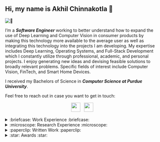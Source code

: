 ## Hi, my name is Akhil Chinnakotla 👋

![:eyes:](githubFront.gif)

I’m a ***Software Engineer*** working to better understand how to expand the use of Deep Learning and Computer Vision in consumer products by making this technology more available to the average user as well as integrating this technology into the projects I am developing. My expertise includes Deep Learning, Operating Systems, and Full-Stack Development which I constantly utilize through professional, academic, and personal projects. I enjoy generating new ideas and devising feasible solutions to broadly relevant problems. Specific fields of interest include Computer Vision, FinTech, and Smart Home Devices. 

I received my Bachelors of Science in ***Computer Science at Purdue University***.

Feel free to reach out in case you want to get in touch:
<p align='center'>
	<a href="https://www.linkedin.com/in/achinnak/"><img height="30" src="https://github.com/singhkshitij/singhkshitij/blob/master/linkedin.png?raw=true"></a>&nbsp;&nbsp;
	<a href="mailto:achinnak@purdue.edu"><img height="30" src="https://github.com/singhkshitij/singhkshitij/blob/master/mail.png?raw=true"></a>
</p>

<details><summary> :briefcase: Work Experience :briefcase: </summary>
<p>

<ul>
	<li><h4>Capital One, Software Engineering Intern</h4></li>
		<ul>
    			<li>Re-designed, developed, and deployed the Secured Card Deposit Portal with React.js, Node.js, Spring, and AWS.</li>
    			<li>Developed features to improve customer experience/retention using UX testing feedback and Business Analysis.</li>
			<li>Implemented snapshot & ATDD testing to validate functionality with Cypress, Cucumber, and Jest.</li>
			<li>Built a Spring based Street Address Validation API to alert users when inputting a nonexistent street address.</li>
			<li>Automated Secured Card Deposit Portal deployment with a CI/CD pipeline using Jenkins and AWS CloudFront.</li>
  		</ul>
	<li><h4>GoogleML x Purdue, TensorFlow Developer</h4></li>
		<ul>
    			<li>Developing and deploying deep learning computer vision models into Google’s Model Garden with TensorFlow 2 and writing TensorFlow 2 guidelines/technical documents within a paid special interest team sponsored by Google.</li>
    			<li>Leading a team of 6 engineers in developing several ETL data pipelines and infrastructures for both of the TensorFlow Model Garden’s YOLO (v1-v5) object detection network and Efficentnet image classification network.</li>
			<li>Created the Google Colab notebook image annotation tool found in the TensorFlow 2 Object Detection API.</li>
  		</ul>
	<li><h4>Charles Schwab, Software Engineering Intern</h4></li>
		<ul>
    			<li>Developed and deployed several REST APIs for various cloud-based application by using MongoDB, Spring,
Node.js, Bamboo, Mockito and Pivotal Cloud Foundry with the internal cloud services team.</li>
  		</ul>
	<li><h4>Prutech Solutions, Software Engineering Intern</h4></li>
		<ul>
    		<li>Constructed several stored procedures, functions and triggers for various REST APIs by utilizing MS SQL and .NET
Core MVC in an enterprise application for the NYC Department of Design and Construction.</li>
    		<li>Built several full stack administrator portal configuration screens by utilizing MS SQL, Angular and .NET Core
MVC in an enterprise application for the NYC Department of Housing Preservation and Development.</li>
  		</ul>
</ul> 

</p>
</details>

<details><summary> :microscope: Research Experience :microscope: </summary>
<p>

<ul>
	<li><h4>Purdue’s C-Design Laboratory, Machine Learning Engineer</h4></li>
		<ul>
    			<li>Developed a deep learning PyTorch based multistage framework that uses geometry changes on a hand’s surface
and the interactions between the dominant and non-dominant hand/object for hand action recognition.</li>
    			<li>Implemented the YOLOv4 network to locate the dominant and non-dominant hand/object for the localization stage.</li>
			<li>Integrated ResNet18 to classify located objects which allows hand action predictions to be contextualized.</li>
  		</ul>
	<li><h4>Purdue’s CAM2 COVID-19 Team, Software Engineer</h4></li>
		<ul>
    			<li>Employed computer vision methods such as scene classification, crowd density estimation and distance estimation
on a system of 30,000 cameras to quantify social distancing effectiveness by using TensorFlow 2.</li>
    			<li>Created an interactive website to showcase CAM2’s data, analysis, and academic papers with React.js and Flask.</li>
			<li>Designed a system to validate 500 GB of image data per week by identifying dead or blurry cameras with OpenCV.</li>
  		</ul>
	<li><h4>Purdue’s HELPS Laboratory, Team Leader</h4></li>
		<ul>
    			<li>Led a team of 10 engineers in developing an open source code review tool to aid developers in catching logically
defected code with NLP and automated collection of user data to allow us to drive future updates.</li>
  		</ul>
</ul> 

</p>
</details>

<details><summary> :paperclip: Written Work :paperclip: </summary>
<p>
<ul>
<li><a href="https://arxiv.org/pdf/2107.00821.pdf"><h4>An Experience Report on Machine Learning Reproducibility: Guidance for Practitioners and TensorFlow Model Garden Contributors</h4></a></li>
<li><a href="https://figshare.com/articles/preprint/Exemplars_for_Machine_Learning_Towards_SoftwareEngineering_and_Reproducibility/13160654?file=25312526"><h4>Exemplars for Machine Learning: Towards Software Engineering and Reproducibility</h4></a></li>

<li><h4>First Person View Hand Type Recognition and Hand Action Recognition</h4></li>
	
<li><a href="https://arxiv.org/pdf/2008.12363.pdf"><h4>Analyzing Worldwide Social Distancing through Large-Scale Computer Vision</h4></a></li>
</ul> 
</p>
</details>
<details><summary> :star: Awards :star: </summary>
<p>
<ul>
	<li><a href="https://arxiv.org/pdf/2107.00821.pdf"><h4>Google Open Source Peer Bonus Award</h4></a></li>
		<ul>
    			<li>The Google Open Source Peer Bonus program is designed to reward external open source contributors nominated by Googlers for their exceptional contributions to open source.</li>
  		</ul>
</ul> 
</p>
</details>
<!--
**The-Indian-Chinna/The-Indian-Chinna** is a ✨ _special_ ✨ repository because its `README.md` (this file) appears on your GitHub profile.

Here are some ideas to get you started:

- 🔭 I’m currently working on ...
- 🌱 I’m currently learning ...
- 👯 I’m looking to collaborate on ...
- 🤔 I’m looking for help with ...
- 💬 Ask me about ...
- 📫 How to reach me: ...
- 😄 Pronouns: ...
- ⚡ Fun fact: ...
-->
